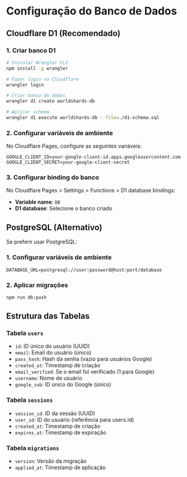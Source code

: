 # Configuração do Banco de Dados

## Cloudflare D1 (Recomendado)

### 1. Criar banco D1

```bash
# Instalar Wrangler CLI
npm install -g wrangler

# Fazer login no Cloudflare
wrangler login

# Criar banco de dados
wrangler d1 create worldshards-db

# Aplicar schema
wrangler d1 execute worldshards-db --file=./d1-schema.sql
```

### 2. Configurar variáveis de ambiente

No Cloudflare Pages, configure as seguintes variáveis:

```
GOOGLE_CLIENT_ID=your-google-client-id.apps.googleusercontent.com
GOOGLE_CLIENT_SECRET=your-google-client-secret
```

### 3. Configurar binding do banco

No Cloudflare Pages > Settings > Functions > D1 database bindings:

- **Variable name**: `DB`
- **D1 database**: Selecione o banco criado

## PostgreSQL (Alternativo)

Se preferir usar PostgreSQL:

### 1. Configurar variáveis de ambiente

```
DATABASE_URL=postgresql://user:password@host:port/database
```

### 2. Aplicar migrações

```bash
npm run db:push
```

## Estrutura das Tabelas

### Tabela `users`
- `id`: ID único do usuário (UUID)
- `email`: Email do usuário (único)
- `pass_hash`: Hash da senha (vazio para usuários Google)
- `created_at`: Timestamp de criação
- `email_verified`: Se o email foi verificado (1 para Google)
- `username`: Nome de usuário
- `google_sub`: ID único do Google (único)

### Tabela `sessions`
- `session_id`: ID da sessão (UUID)
- `user_id`: ID do usuário (referência para users.id)
- `created_at`: Timestamp de criação
- `expires_at`: Timestamp de expiração

### Tabela `migrations`
- `version`: Versão da migração
- `applied_at`: Timestamp de aplicação